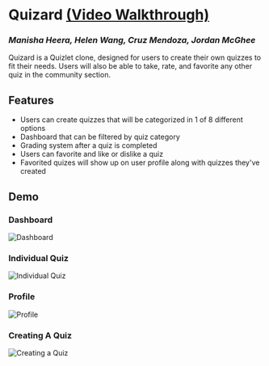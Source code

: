 # Quizard [(Video Walkthrough)](https://youtu.be/WBxkz8Xlr2U)

### *Manisha Heera, Helen Wang, Cruz Mendoza, Jordan McGhee*

Quizard is a Quizlet clone, designed for users to create their own quizzes to fit their needs. Users will also be able to take, rate, and favorite any other quiz in the community section.

## Features
- Users can create quizzes that will be categorized in 1 of 8 different options
- Dashboard that can be filtered by quiz category
- Grading system after a quiz is completed
- Users can favorite and like or dislike a quiz
- Favorited quizes will show up on user profile along with quizzes they've created

## Demo

### Dashboard
![Dashboard](dashboard.gif)

### Individual Quiz
![Individual Quiz](individual-quiz.gif)

### Profile
![Profile](profile.gif)

### Creating A Quiz
![Creating a Quiz](quiz-create.gif)